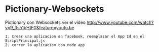 Pictionary-Websockets
=====================

Pictionary con Websockets
ver el video  http://www.youtube.com/watch?v=9_3sh1bHtF0&feature=youtu.be
 
    1. Crear una aplicacion en facebook, reemplazar el App Id en el ScriptPrincipal.js
    2. correr la aplicacion con node app
